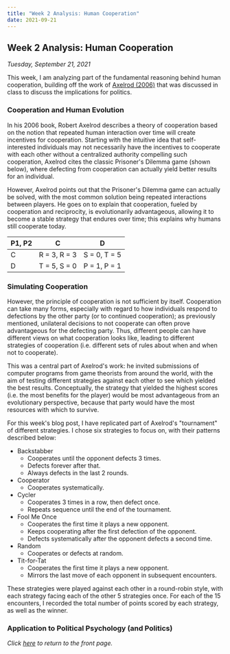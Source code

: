 ```yaml
---
title: "Week 2 Analysis: Human Cooperation"
date: 2021-09-21
---
```

## Week 2 Analysis: Human Cooperation
*Tuesday, September 21, 2021*

This week, I am analyzing part of the fundamental reasoning behind human cooperation, building off the work of [Axelrod (2006)](https://www.basicbooks.com/titles/robert-axelrod/the-evolution-of-cooperation/9780465005642/) that was discussed in class to discuss the implications for politics.

### Cooperation and Human Evolution
In his 2006 book, Robert Axelrod describes a theory of cooperation based on the notion that repeated human interaction over time will create incentives for cooperation. Starting with the intuitive idea that self-interested individuals may not necessarily have the incentives to cooperate with each other without a centralized authority compelling such cooperation, Axelrod cites the classic Prisoner's Dilemma game (shown below), where defecting from cooperation can actually yield better results for an individual. 

However, Axelrod points out that the Prisoner's Dilemma game can actually be solved, with the most common solution being repeated interactions between players. He goes on to explain that cooperation, fueled by cooperation and reciprocity, is evolutionarily advantageous, allowing it to become a stable strategy that endures over time; this explains why humans still cooperate today.

| P1, P2 | C | D |
| --- | --- | --- |
| C | R = 3, R = 3 | S = 0, T = 5 | 
| D | T = 5, S = 0 | P = 1, P = 1 | 

### Simulating Cooperation
However, the principle of cooperation is not sufficient by itself. Cooperation can take many forms, especially with regard to how individuals respond to defections by the other party (or to continued cooperation); as previously mentioned, unilateral decisions to not cooperate can often prove advantageous for the defecting party. Thus, different people can have different views on what cooperation looks like, leading to different strategies of cooperation (i.e. different sets of rules about when and when not to cooperate).

This was a central part of Axelrod's work: he invited submissions of computer programs from game theorists from around the world, with the aim of testing different strategies against each other to see which yielded the best results. Conceptually, the strategy that yielded the highest scores (i.e. the most benefits for the player) would be most advantageous from an evolutionary perspective, because that party would have the most resources with which to survive.

For this week's blog post, I have replicated part of Axelrod's "tournament" of different strategies. I chose six strategies to focus on, with their patterns described below:
- Backstabber
  - Cooperates until the opponent defects 3 times.
  - Defects forever after that.
  - Always defects in the last 2 rounds.
- Cooperator
  - Cooperates systematically.
- Cycler
  - Cooperates 3 times in a row, then defect once.
  - Repeats sequence until the end of the tournament.
- Fool Me Once
  - Cooperates the first time it plays a new opponent.
  - Keeps cooperating after the first defection of the opponent.
  - Defects systematically after the opponent defects a second time.
- Random
  - Cooperates or defects at random.
- Tit-for-Tat
  - Cooperates the first time it plays a new opponent.
  - Mirrors the last move of each opponent in subsequent encounters.

These strategies were played against each other in a round-robin style, with each strategy facing each of the other 5 strategies once. For each of the 15 encounters, I recorded the total number of points scored by each strategy, as well as the winner.

### Application to Political Psychology (and Politics)

*Click [here](https://yanxifang.github.io/Gov-1372/) to return to the front page.*
